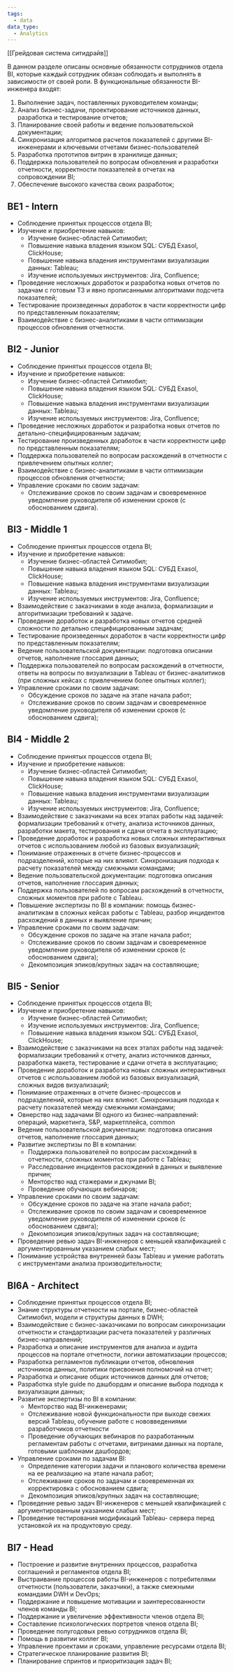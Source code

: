 ```yaml
---
tags:
  - data
data_type:
  - Analytics
---
```


[[Грейдовая система ситидрайв]]

В данном разделе описаны основные обязанности сотрудников отдела BI, которые каждый сотрудник обязан соблюдать и выполнять в зависимости от своей роли. В функциональные обязанности BI-инженера входят:

1. Выполнение задач, поставленных руководителем команды;
2. Анализ бизнес-задачи, проектирование источников данных, разработка и тестирование отчетов;
3. Планирование своей работы и ведение пользовательской документации;
4. Синхронизация алгоритмов расчетов показателей с другими BI-инженерами и ключевыми отчетами бизнес-пользователей
5. Разработка прототипов витрин в хранилище данных;
6. Поддержка пользователей по вопросам обновления и разработки отчетности, корректности показателей в отчетах на сопровождении BI;
7. Обеспечение высокого качества своих разработок;

## **BE1 - Intern**

- Соблюдение принятых процессов отдела BI;
- Изучение и приобретение навыков:
    - Изучение бизнес-областей Ситимобил;
    - Повышение навыка владения языком SQL: СУБД Exasol, ClickHouse;
    - Повышение навыка владения инструментами визуализации данных: Tableau;
    - Изучение используемых инструментов: Jira, Confluence;
- Проведение несложных доработок и разработка новых отчетов по задачам с готовым ТЗ и явно прописанными алгоритмами подсчета показателей;
- Тестирование произведенных доработок в части корректности цифр по представленным показателям;
- Взаимодействие с бизнес-аналитиками в части оптимизации процессов обновления отчетности.

## **BI2 - Junior**

- Соблюдение принятых процессов отдела BI;
- Изучение и приобретение навыков:
    - Изучение бизнес-областей Ситимобил;
    - Повышение навыка владения языком SQL: СУБД Exasol, ClickHouse;
    - Повышение навыка владения инструментами визуализации данных: Tableau;
    - Изучение используемых инструментов: Jira, Confluence;
- Проведение несложных доработок и разработка новых отчетов по детально-специфицированным задачам;
- Тестирование произведенных доработок в части корректности цифр по представленным показателям;
- Поддержка пользователей по вопросам расхождений в отчетности с привлечением опытных коллег;
- Взаимодействие с бизнес-аналитиками в части оптимизации процессов обновления отчетности;
- Управление сроками по своим задачам:
    - Отслеживание сроков по своим задачам и своевременное уведомление руководителя об изменении сроков (с обоснованием сдвига).

## **BI3 - Middle 1**

- Соблюдение принятых процессов отдела BI;
- Изучение и приобретение навыков:
    - Изучение бизнес-областей Ситимобил;
    - Повышение навыка владения языком SQL: СУБД Exasol, ClickHouse;
    - Повышение навыка владения инструментами визуализации данных: Tableau;
    - Изучение используемых инструментов: Jira, Confluence;
- Взаимодействие с заказчиками в ходе анализа, формализации и алгоритмизации требований к задаче.
- Проведение доработок и разработка новых отчетов средней сложности по детально специфицированным задачам;
- Тестирование произведенных доработок в части корректности цифр по представленным показателям;
- Ведение пользовательской документации: подготовка описании отчетов, наполнение глоссария данных;
- Поддержка пользователей по вопросам расхождений в отчетности, ответы на вопросы по визуализации в Tableau от бизнес-аналитиков (при сложных кейсах с привлечением более опытных коллег);
- Управление сроками по своим задачам:
    - Обсуждение сроков по задаче на этапе начала работ;
    - Отслеживание сроков по своим задачам и своевременное уведомление руководителя об изменении сроков (с обоснованием сдвига);

## **BI4 - Middle 2**

- Соблюдение принятых процессов отдела BI;
- Изучение и приобретение навыков:
    - Изучение бизнес-областей Ситимобил;
    - Повышение навыка владения языком SQL: СУБД Exasol, ClickHouse;
    - Повышение навыка владения инструментами визуализации данных: Tableau;
    - Изучение используемых инструментов: Jira, Confluence;
- Взаимодействие с заказчиками на всех этапах работы над задачей: формализации требований к отчету, анализа источников данных, разработки макета, тестирования и сдачи отчета в эксплуатацию;
- Проведение доработок и разработка новых сложных интерактивных отчетов с использованием любой из базовых визуализаций;
- Понимание отраженных в отчете бизнес-процессов и подразделений, которые на них влияют. Синхронизация подхода к расчету показателей между смежными командами;
- Ведение пользовательской документации: подготовка описания отчетов, наполнение глоссария данных;
- Поддержка пользователей по вопросам расхождений в отчетности, сложных моментов при работе с Tableau.
- Повышение экспертизы по BI в компании: помощь бизнес-аналитикам в сложных кейсах работы с Tableau, разбор инцидентов расхождений в данных и выявление причин;
- Управление сроками по своим задачам:
    - Обсуждение сроков по задаче на этапе начала работ;
    - Отслеживание сроков по своим задачам и своевременное уведомление руководителя об изменении сроков (с обоснованием сдвига);
    - Декомпозиция эпиков/крупных задач на составляющие;

## **BI5 - Senior**

- Соблюдение принятых процессов отдела BI;
- Изучение и приобретение навыков:
    - Изучение бизнес-областей Ситимобил;
    - Изучение используемых инструментов: Jira, Confluence;
    - Повышение навыка владения языком SQL: СУБД Exasol, ClickHouse;
- Взаимодействие с заказчиками на всех этапах работы над задачей: формализации требований к отчету, анализ источников данных, разработка макета, тестирование и сдачи отчета в эксплуатацию;
- Проведение доработок и разработка новых сложных интерактивных отчетов с использованием любой из базовых визуализаций, сложных видов визуализаций;
- Понимание отраженных в отчете бизнес-процессов и подразделений, которые на них влияют. Синхронизация подхода к расчету показателей между смежными командами;
- Овнерство над задачами BI одного из бизнес-направлений: операций, маркетинга, S&P, маркетплейса, common
- Ведение пользовательской документации: подготовка описания отчетов, наполнение глоссария данных;
- Развитие экспертизы по BI в компании:
    - Поддержка пользователей по вопросам расхождений в отчетности, сложных моментов при работе с Tableau;
    - Расследование инцидентов расхождений в данных и выявление причин;
    - Менторство над стажерами и джунами BI;
    - Проведение обучающих вебинаров;
- Управление сроками по своим задачам:
    - Обсуждение сроков по задаче на этапе начала работ;
    - Отслеживание сроков по своим задачам и своевременное уведомление руководителя об изменении сроков (с обоснованием сдвига);
    - Декомпозиция эпиков/крупных задач на составляющие;
- Проведение ревью задач BI-инженеров с меньшей квалификацией с аргументированным указанием слабых мест;
- Понимание устройства внутренней базы Tableau и умение работать с инструментами анализа производительности;

## **BI6A - Architect**

- Соблюдение принятых процессов отдела BI;
- Знание структуры отчетности на портале, бизнес-областей Ситимобил, модели и структуры данных в DWH;
- Взаимодействие с бизнес-заказчиками по вопросам синхронизации отчетности и стандартизации расчета показателей у различных бизнес-направлений;
- Разработка и описание инструментов для анализа и аудита процессов на портале отчетности, логики автоматизации процессов;
- Разработка регламентов публикации отчетов, обновления источников данных, политики присвоения полномочий на отчет;
- Разработка и описание общих источников данных для отчетов;
- Разработка style guide по дашбордам и описание выбора подхода к визуализации данных;
- Развитие экспертизы по BI в компании:
    - Менторство над BI-инженерами;
    - Отслеживание новой функциональности при выходе свежих версий Tableau, обучение работе с нововведениями разработчиков отчетности
    - Проведение обучающих вебинаров по разработанным регламентам работы с отчетами, витринами данных на портале, готовыми шаблонами дашбордов;
- Управление сроками по задачам BI:
    - Определение категории задачи и планового количества времени на ее реализацию на этапе начала работ;
    - Отслеживание сроков по задачам и своевременная их корректировка с обоснованием сдвига;
    - Декомпозиция эпиков/крупных задач на составляющие;
- Проведение ревью задач BI-инженеров с меньшей квалификацией с аргументированным указанием слабых мест;
- Проведение тестирования модификаций Tableau- сервера перед установкой их на продуктовую среду.

## **BI7 - Head**

- Построение и развитие внутренних процессов, разработка соглашений и регламентов отдела BI;
- Выстраивание процессов работы BI-инженеров с потребителями отчетности (пользователи, заказчики), а также смежными командами DWH и DevOps;
- Поддержание и повышение мотивации и заинтересованности членов команды BI;
- Поддержание и увеличение эффективности членов отдела BI;
- Составление психологических портретов членов отдела BI;
- Проведение полугодовых ревью сотрудников отдела BI;
- Помощь в развитии коллег BI;
- Управление проектами и сроками, управление ресурсами отдела BI;
- Стратегическое планирование развития BI;
- Планирование спринтов и приоритизация задач BI;